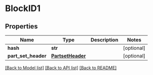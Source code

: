 # BlockID1

## Properties
Name | Type | Description | Notes
------------ | ------------- | ------------- | -------------
**hash** | **str** |  | [optional] 
**part_set_header** | [**PartsetHeader**](PartsetHeader.md) |  | [optional] 

[[Back to Model list]](../README.md#documentation-for-models) [[Back to API list]](../README.md#documentation-for-api-endpoints) [[Back to README]](../README.md)

